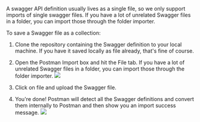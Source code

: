 ---
---
A swagger API definition usually lives as a single file, so we only support imports of single swagger files. If you have a lot of unrelated Swagger files in a folder, you can import those through the folder importer.

To save a Swagger file as a collection:

1. Clone the repository containing the Swagger definition to your local machine. If you have it saved locally as file already, that's fine of course.
2. Open the Postman Import box and hit the File tab. If you have a lot of unrelated Swagger files in a folder, you can import those through the folder importer.
[![](https://www.getpostman.com/img/v1/docs/importing_folders/importing_folders_1.png)][0]

3. Click on file and upload the Swagger file.
4. You're done! Postman will detect all the Swagger definitions and convert them internally to Postman and then show you an import success message.
[![](https://www.getpostman.com/img/v1/docs/importing_folders/importing_folders_3.png)][1]

[0]: https://www.getpostman.com/img/v1/docs/importing_folders/importing_folders_1.png
[1]: https://www.getpostman.com/img/v1/docs/importing_folders/importing_folders_3.png
